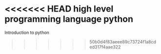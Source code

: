 <<<<<<< HEAD
high level programming language python
=======
Introduction to python
>>>>>>> 50b0d4f83aeee89c73724f1a8cded317f4aae322
